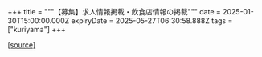 +++
title = """【募集】求人情報掲載・飲食店情報の掲載"""
date = 2025-01-30T15:00:00.000Z
expiryDate = 2025-05-27T06:30:58.888Z
tags = ["kuriyama"]
+++


[[source]](https://www.town.kuriyama.hokkaido.jp/soshiki/46/26544.html)
